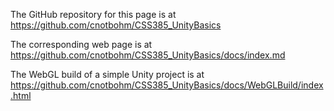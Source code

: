 The GitHub repository for this page is at https://github.com/cnotbohm/CSS385_UnityBasics

The corresponding web page is at https://github.com/cnotbohm/CSS385_UnityBasics/docs/index.md

The WebGL build of a simple Unity project is at https://github.com/cnotbohm/CSS385_UnityBasics/docs/WebGLBuild/index.html